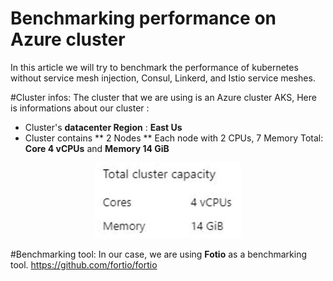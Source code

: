 # Benchmarking performance on Azure cluster

In this article we will try to benchmark the performance of kubernetes without service mesh injection, Consul, Linkerd, and Istio service meshes.

#Cluster infos:
The cluster that we are using is an Azure cluster AKS, Here is informations about our cluster :
- Cluster's **datacenter Region** : **East Us**
- Cluster contains ** 2 Nodes **
  Each node with 2 CPUs, 7 Memory
  Total: **Core 4 vCPUs** and **Memory 14 GiB**

<p align="center">
<img src="docs/img/cluster-capacity.JPG"/>
</p>
  
#Benchmarking tool:
In our case, we are using **Fotio** as a benchmarking tool.
https://github.com/fortio/fortio

